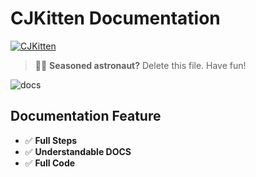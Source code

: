 # CJKitten Documentation

[![CJKitten](https://cjkitten.github.io/docs/public/bannercj.png)](https://github.com/cjkitten)

> 🧑‍🚀 **Seasoned astronaut?** Delete this file. Have fun!

![docs](https://cjkitten.github.io/docs/public/CJKitten%20Documentation.png)

## Documentation Feature

- ✅ **Full Steps**
- ✅ **Understandable DOCS**
- ✅ **Full Code**
